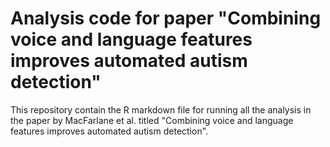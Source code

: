 # Analysis code for paper "Combining voice and language features improves automated autism detection"

This repository contain the R markdown file for running all the analysis in the paper by MacFarlane et al. titled "Combining voice and language features improves automated autism detection". 

